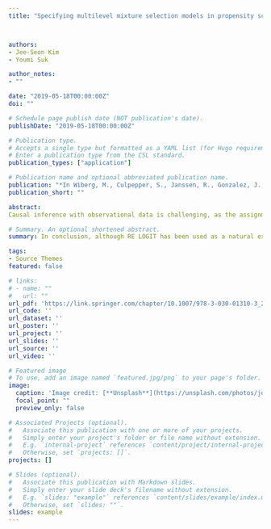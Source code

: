 ```yaml
---
title: "Specifying multilevel mixture selection models in propensity score analysis"



authors:
- Jee-Seon Kim 
- Youmi Suk

author_notes:
- ""

date: "2019-05-18T00:00:00Z"
doi: ""

# Schedule page publish date (NOT publication's date).
publishDate: "2019-05-18T00:00:00Z"

# Publication type.
# Accepts a single type but formatted as a YAML list (for Hugo requirements).
# Enter a publication type from the CSL standard.
publication_types: ["application"]

# Publication name and optional abbreviated publication name.
publication: "*In Wiberg, M., Culpepper, S., Janssen, R., Gonzalez, J., & Molenaar, D *(Eds.), Quantitative psychology research: The 83rd annual meeting of the psychometric society *(pp. 279-291). New York, NY: Springer"
publication_short: ""

abstract: 
Causal inference with observational data is challenging, as the assignment to treatment is often not random and people may have different reasons to receive or to be assigned to the treatment. Moreover, the analyst may not have access to all of the important variables and may face omitted variable bias as well as selection bias in nonexperimental studies. It is known that fixed effects models are robust against unobserved cluster variables while random effects models provide biased estimates of model parameters in the presence of omitted variables. This study further investigates the properties of fixed effects models as an alternative to the common random effects models for identifying and classifying subpopulations or “latent classes” when selection or outcome processes are heterogeneous. A recent study by Suk and Kim (2018) found that linear probability models outperform standard logistic selection models in terms of the extraction of the correct number of latent classes, and the authors continue to search for optimal model specifications of mixture selection models across different conditions, such as strong and weak selection, various numbers of clusters and cluster sizes. It is found that fixed-effects models outperform random effects models in terms of classifying units and estimating treatment effects when cluster size is small.

# Summary. An optional shortened abstract.
summary: In conclusion, although RE LOGIT has been used as a natural extension of logistic regression for multilevel data, we can consider other approaches given the specific conditions of the data, such as heterogeneous selection or outcome processes, known or unknown homogenous group memberships, relative sizes of latent classes, strength of selection, the number of clusters, and cluster sizes. We can also use different models for the different steps of PSA; for example, RE LINEAR for class extraction and FE LOGIT for classification of units as different specifications have specific strengths. Finally, for real data analysis where the true selection mechanism is unknown, we can implement several specifications of models to compare their results, evaluate the validity of assumptions, and strengthen our inferences. For an empirical example of applying different multilevel mixture selection models to identify potentially heterogeneous ATEs, we refer to Suk and Kim in this volume.

tags:
- Source Themes
featured: false

# links:
# - name: ""
#   url: ""
url_pdf: 'https://link.springer.com/chapter/10.1007/978-3-030-01310-3_25'
url_code: ''
url_dataset: ''
url_poster: ''
url_project: ''
url_slides: ''
url_source: ''
url_video: ''

# Featured image
# To use, add an image named `featured.jpg/png` to your page's folder. 
image:
  caption: 'Image credit: [**Unsplash**](https://unsplash.com/photos/jdD8gXaTZsc)'
  focal_point: ""
  preview_only: false

# Associated Projects (optional).
#   Associate this publication with one or more of your projects.
#   Simply enter your project's folder or file name without extension.
#   E.g. `internal-project` references `content/project/internal-project/index.md`.
#   Otherwise, set `projects: []`.
projects: []

# Slides (optional).
#   Associate this publication with Markdown slides.
#   Simply enter your slide deck's filename without extension.
#   E.g. `slides: "example"` references `content/slides/example/index.md`.
#   Otherwise, set `slides: ""`.
slides: example
---
```


